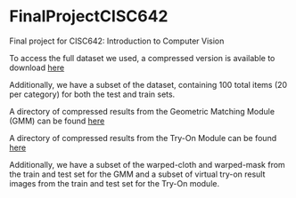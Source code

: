 # FinalProjectCISC642
Final project for CISC642: Introduction to Computer Vision

To access the full dataset we used, a compressed version is available to download [here](https://drive.google.com/open?id=1MxCUvKxejnwWnoZ-KoCyMCXo3TLhRuTo)

Additionally, we have a subset of the dataset, containing 100 total items (20 per category) for both the test and train sets.

A directory of compressed results from the Geometric Matching Module (GMM) can be found [here](https://drive.google.com/open?id=1eOS3bv0h7cuB54EzpjqsWRgAEqHjJGxZ)

A directory of compressed results from the Try-On Module can be found [here](https://drive.google.com/open?id=1JN2lr0zGCy35YB9tRxbRal9ZwrImmfDu)

Additionally, we have a subset of the warped-cloth and warped-mask from the train and test set for the GMM and a subset of virtual try-on result images from the train and test set for the Try-On module.
